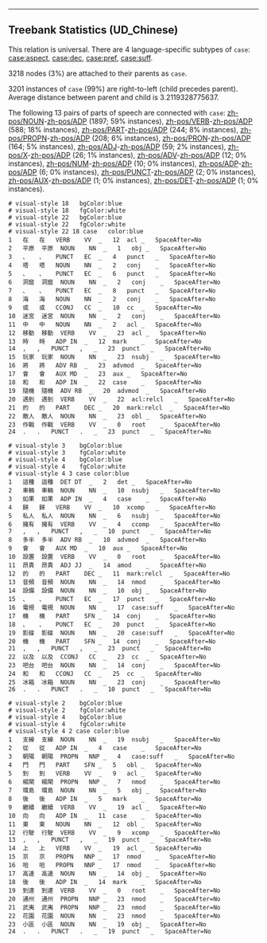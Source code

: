 

--------------------------------------------------------------------------------

## Treebank Statistics (UD_Chinese)

This relation is universal.
There are 4 language-specific subtypes of `case`: [case:aspect](), [case:dec](), [case:pref](), [case:suff]().

3218 nodes (3%) are attached to their parents as `case`.

3201 instances of `case` (99%) are right-to-left (child precedes parent).
Average distance between parent and child is 3.2119328775637.

The following 13 pairs of parts of speech are connected with `case`: [zh-pos/NOUN]()-[zh-pos/ADP]() (1897; 59% instances), [zh-pos/VERB]()-[zh-pos/ADP]() (588; 18% instances), [zh-pos/PART]()-[zh-pos/ADP]() (244; 8% instances), [zh-pos/PROPN]()-[zh-pos/ADP]() (208; 6% instances), [zh-pos/PRON]()-[zh-pos/ADP]() (164; 5% instances), [zh-pos/ADJ]()-[zh-pos/ADP]() (59; 2% instances), [zh-pos/X]()-[zh-pos/ADP]() (26; 1% instances), [zh-pos/ADV]()-[zh-pos/ADP]() (12; 0% instances), [zh-pos/NUM]()-[zh-pos/ADP]() (10; 0% instances), [zh-pos/ADP]()-[zh-pos/ADP]() (6; 0% instances), [zh-pos/PUNCT]()-[zh-pos/ADP]() (2; 0% instances), [zh-pos/AUX]()-[zh-pos/ADP]() (1; 0% instances), [zh-pos/DET]()-[zh-pos/ADP]() (1; 0% instances).


~~~ conllu
# visual-style 18	bgColor:blue
# visual-style 18	fgColor:white
# visual-style 22	bgColor:blue
# visual-style 22	fgColor:white
# visual-style 22 18 case	color:blue
1	在	在	VERB	VV	_	12	acl	_	SpaceAfter=No
2	平原	平原	NOUN	NN	_	1	obj	_	SpaceAfter=No
3	、	、	PUNCT	EC	_	4	punct	_	SpaceAfter=No
4	塔	塔	NOUN	NN	_	2	conj	_	SpaceAfter=No
5	、	、	PUNCT	EC	_	6	punct	_	SpaceAfter=No
6	洞窟	洞窟	NOUN	NN	_	2	conj	_	SpaceAfter=No
7	、	、	PUNCT	EC	_	8	punct	_	SpaceAfter=No
8	海	海	NOUN	NN	_	2	conj	_	SpaceAfter=No
9	或	或	CCONJ	CC	_	10	cc	_	SpaceAfter=No
10	迷宮	迷宮	NOUN	NN	_	2	conj	_	SpaceAfter=No
11	中	中	NOUN	NN	_	2	acl	_	SpaceAfter=No
12	移動	移動	VERB	VV	_	23	acl	_	SpaceAfter=No
13	時	時	ADP	IN	_	12	mark	_	SpaceAfter=No
14	,	,	PUNCT	,	_	23	punct	_	SpaceAfter=No
15	玩家	玩家	NOUN	NN	_	23	nsubj	_	SpaceAfter=No
16	將	將	ADV	RB	_	23	advmod	_	SpaceAfter=No
17	會	會	AUX	MD	_	23	aux	_	SpaceAfter=No
18	和	和	ADP	IN	_	22	case	_	SpaceAfter=No
19	隨機	隨機	ADV	RB	_	20	advmod	_	SpaceAfter=No
20	遇到	遇到	VERB	VV	_	22	acl:relcl	_	SpaceAfter=No
21	的	的	PART	DEC	_	20	mark:relcl	_	SpaceAfter=No
22	敵人	敵人	NOUN	NN	_	23	obl	_	SpaceAfter=No
23	作戰	作戰	VERB	VV	_	0	root	_	SpaceAfter=No
24	.	.	PUNCT	.	_	23	punct	_	SpaceAfter=No

~~~


~~~ conllu
# visual-style 3	bgColor:blue
# visual-style 3	fgColor:white
# visual-style 4	bgColor:blue
# visual-style 4	fgColor:white
# visual-style 4 3 case	color:blue
1	這種	這種	DET	DT	_	2	det	_	SpaceAfter=No
2	車輛	車輛	NOUN	NN	_	10	nsubj	_	SpaceAfter=No
3	如果	如果	ADP	IN	_	4	case	_	SpaceAfter=No
4	歸	歸	VERB	VV	_	10	xcomp	_	SpaceAfter=No
5	私人	私人	NOUN	NN	_	6	nsubj	_	SpaceAfter=No
6	擁有	擁有	VERB	VV	_	4	ccomp	_	SpaceAfter=No
7	,	,	PUNCT	,	_	10	punct	_	SpaceAfter=No
8	多半	多半	ADV	RB	_	10	advmod	_	SpaceAfter=No
9	會	會	AUX	MD	_	10	aux	_	SpaceAfter=No
10	設置	設置	VERB	VV	_	0	root	_	SpaceAfter=No
11	昂貴	昂貴	ADJ	JJ	_	14	amod	_	SpaceAfter=No
12	的	的	PART	DEC	_	11	mark:relcl	_	SpaceAfter=No
13	音頻	音頻	NOUN	NN	_	14	nmod	_	SpaceAfter=No
14	設備	設備	NOUN	NN	_	10	obj	_	SpaceAfter=No
15	、	、	PUNCT	EC	_	17	punct	_	SpaceAfter=No
16	電視	電視	NOUN	NN	_	17	case:suff	_	SpaceAfter=No
17	機	機	PART	SFN	_	14	conj	_	SpaceAfter=No
18	、	、	PUNCT	EC	_	20	punct	_	SpaceAfter=No
19	影碟	影碟	NOUN	NN	_	20	case:suff	_	SpaceAfter=No
20	機	機	PART	SFN	_	14	conj	_	SpaceAfter=No
21	,	,	PUNCT	,	_	23	punct	_	SpaceAfter=No
22	以及	以及	CCONJ	CC	_	23	cc	_	SpaceAfter=No
23	吧台	吧台	NOUN	NN	_	14	conj	_	SpaceAfter=No
24	和	和	CCONJ	CC	_	25	cc	_	SpaceAfter=No
25	冰箱	冰箱	NOUN	NN	_	23	conj	_	SpaceAfter=No
26	.	.	PUNCT	.	_	10	punct	_	SpaceAfter=No

~~~


~~~ conllu
# visual-style 2	bgColor:blue
# visual-style 2	fgColor:white
# visual-style 4	bgColor:blue
# visual-style 4	fgColor:white
# visual-style 4 2 case	color:blue
1	支線	支線	NOUN	NN	_	19	nsubj	_	SpaceAfter=No
2	從	從	ADP	IN	_	4	case	_	SpaceAfter=No
3	朝陽	朝陽	PROPN	NNP	_	4	case:suff	_	SpaceAfter=No
4	門	門	PART	SFN	_	5	obl	_	SpaceAfter=No
5	到	到	VERB	VV	_	9	acl	_	SpaceAfter=No
6	楊閘	楊閘	PROPN	NNP	_	7	nmod	_	SpaceAfter=No
7	環島	環島	NOUN	NN	_	5	obj	_	SpaceAfter=No
8	後	後	ADP	IN	_	5	mark	_	SpaceAfter=No
9	繼續	繼續	VERB	VV	_	19	acl	_	SpaceAfter=No
10	向	向	ADP	IN	_	11	case	_	SpaceAfter=No
11	東	東	NOUN	NN	_	12	obl	_	SpaceAfter=No
12	行駛	行駛	VERB	VV	_	9	xcomp	_	SpaceAfter=No
13	,	,	PUNCT	,	_	19	punct	_	SpaceAfter=No
14	上	上	VERB	VV	_	19	acl	_	SpaceAfter=No
15	京	京	PROPN	NNP	_	17	nmod	_	SpaceAfter=No
16	哈	哈	PROPN	NNP	_	17	nmod	_	SpaceAfter=No
17	高速	高速	NOUN	NN	_	14	obj	_	SpaceAfter=No
18	後	後	ADP	IN	_	14	mark	_	SpaceAfter=No
19	到達	到達	VERB	VV	_	0	root	_	SpaceAfter=No
20	通州	通州	PROPN	NNP	_	23	nmod	_	SpaceAfter=No
21	武夷	武夷	PROPN	NNP	_	23	nmod	_	SpaceAfter=No
22	花園	花園	NOUN	NN	_	23	nmod	_	SpaceAfter=No
23	小區	小區	NOUN	NN	_	19	obj	_	SpaceAfter=No
24	.	.	PUNCT	.	_	19	punct	_	SpaceAfter=No

~~~


